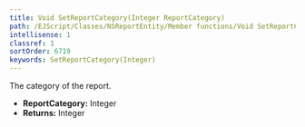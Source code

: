 ```yaml
---
title: Void SetReportCategory(Integer ReportCategory)
path: /EJScript/Classes/NSReportEntity/Member functions/Void SetReportCategory(Integer p_0)
intellisense: 1
classref: 1
sortOrder: 6719
keywords: SetReportCategory(Integer)
---
```



The category of the report.



* **ReportCategory:** Integer
* **Returns:** Integer


